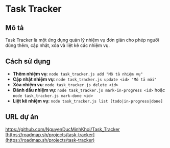 # Task Tracker

## Mô tả
Task Tracker là một ứng dụng quản lý nhiệm vụ đơn giản cho phép người dùng thêm, cập nhật, xóa và liệt kê các nhiệm vụ.

## Cách sử dụng
- **Thêm nhiệm vụ**: `node task_tracker.js add "Mô tả nhiệm vụ"`
- **Cập nhật nhiệm vụ**: `node task_tracker.js update <id> "Mô tả mới"`
- **Xóa nhiệm vụ**: `node task_tracker.js delete <id>`
- **Đánh dấu nhiệm vụ**: `node task_tracker.js mark-in-progress <id>` hoặc `node task_tracker.js mark-done <id>`
- **Liệt kê nhiệm vụ**: `node task_tracker.js list [todo|in-progress|done]`

## URL dự án
[https://github.com/NguyenDucMinhKhoi/Task_Tracker  ](https://github.com/NguyenDucMinhKhoi/Task_Tracker)
[https://roadmap.sh/projects/task-tracker](https://roadmap.sh/projects/task-tracker)
